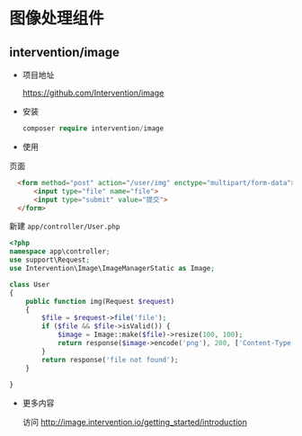 # 图像处理组件

## intervention/image

- 项目地址

  https://github.com/Intervention/image
  
- 安装
 
  ```php
  composer require intervention/image
  ```
  
-  使用

  页面
  
  ```html
    <form method="post" action="/user/img" enctype="multipart/form-data">
        <input type="file" name="file">
        <input type="submit" value="提交">
    </form>
  ```

  新建 `app/controller/User.php`
  ```php
  <?php
  namespace app\controller;
  use support\Request;
  use Intervention\Image\ImageManagerStatic as Image;
  
  class User
  {
      public function img(Request $request)
      {
          $file = $request->file('file');
          if ($file && $file->isValid()) {
              $image = Image::make($file)->resize(100, 100);
              return response($image->encode('png'), 200, ['Content-Type' => 'image/png']);
          }
          return response('file not found');
      }
      
  }
  ```
  
  
- 更多内容

  访问 http://image.intervention.io/getting_started/introduction
  

